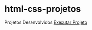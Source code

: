 # html-css-projetos
 Projetos Desenvolvidos
<a href="https://leonarddoamorim.github.io/html-css-projetos/Exercicios/projetobugdroid/" target="_blank" rel="external"> Executar Projeto